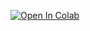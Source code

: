 [![Open In Colab](https://colab.research.google.com/assets/colab-badge.svg)](https://colab.research.google.com/github/oanhnguyen-mba/python-usecase-sales-orecasting/blob/main/demo_sales_forecasting.ipynb)
